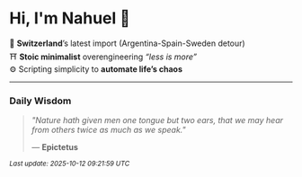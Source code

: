 # Hi, I'm Nahuel :tiger:

📍 **Switzerland**’s latest import (Argentina-Spain-Sweden detour)  
⛩️ **Stoic minimalist** overengineering *“less is more”*  
⚙️ Scripting simplicity to **automate life’s chaos**

---

### Daily Wisdom
> _"Nature hath given men one tongue but two ears, that we may hear from others twice as much as we speak."_  
>
> — **Epictetus**

<sub>*Last update: 2025-10-12 09:21:59 UTC*</sub>

